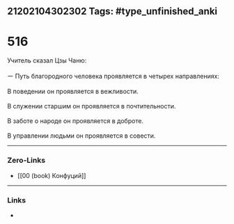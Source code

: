 21202104302302
Tags: #type_unfinished_anki 
---
# 516

Учитель сказал Цзы Чаню: <br><br> ー Путь благородного человека проявляется в четырех направлениях:<br> <br>  В поведении он проявляется в вежливости. <br><br>  В служении старшим он проявляется в почтительности. <br><br>  В заботе о народе он проявляется в доброте. <br><br>  В управлении людьми он проявляется в совести.

---
### Zero-Links
- [[00 (book) Конфуций]]
---
### Links
-